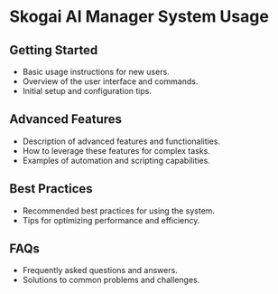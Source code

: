 # Skogai AI Manager System Usage

## Getting Started
- Basic usage instructions for new users.
- Overview of the user interface and commands.
- Initial setup and configuration tips.

## Advanced Features
- Description of advanced features and functionalities.
- How to leverage these features for complex tasks.
- Examples of automation and scripting capabilities.

## Best Practices
- Recommended best practices for using the system.
- Tips for optimizing performance and efficiency.

## FAQs
- Frequently asked questions and answers.
- Solutions to common problems and challenges.
